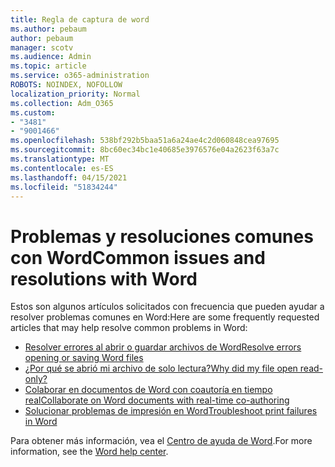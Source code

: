 ```yaml
---
title: Regla de captura de word
ms.author: pebaum
author: pebaum
manager: scotv
ms.audience: Admin
ms.topic: article
ms.service: o365-administration
ROBOTS: NOINDEX, NOFOLLOW
localization_priority: Normal
ms.collection: Adm_O365
ms.custom:
- "3481"
- "9001466"
ms.openlocfilehash: 538bf292b5baa51a6a24ae4c2d060848cea97695
ms.sourcegitcommit: 8bc60ec34bc1e40685e3976576e04a2623f63a7c
ms.translationtype: MT
ms.contentlocale: es-ES
ms.lasthandoff: 04/15/2021
ms.locfileid: "51834244"
---
```

# <a name="common-issues-and-resolutions-with-word"></a><span data-ttu-id="cfea7-102">Problemas y resoluciones comunes con Word</span><span class="sxs-lookup"><span data-stu-id="cfea7-102">Common issues and resolutions with Word</span></span>

<span data-ttu-id="cfea7-103">Estos son algunos artículos solicitados con frecuencia que pueden ayudar a resolver problemas comunes en Word:</span><span class="sxs-lookup"><span data-stu-id="cfea7-103">Here are some frequently requested articles that may help resolve common problems in Word:</span></span>

- [<span data-ttu-id="cfea7-104">Resolver errores al abrir o guardar archivos de Word</span><span class="sxs-lookup"><span data-stu-id="cfea7-104">Resolve errors opening or saving Word files</span></span>](https://docs.microsoft.com/alchemyinsights/errors-opening-or-saving-files)
- [<span data-ttu-id="cfea7-105">¿Por qué se abrió mi archivo de solo lectura?</span><span class="sxs-lookup"><span data-stu-id="cfea7-105">Why did my file open read-only?</span></span>](https://support.office.com/article/why-did-my-file-open-read-only-3ab4b792-da50-4b38-8628-14c64e1f1d15)
- [<span data-ttu-id="cfea7-106">Colaborar en documentos de Word con coautoría en tiempo real</span><span class="sxs-lookup"><span data-stu-id="cfea7-106">Collaborate on Word documents with real-time co-authoring</span></span>](https://support.office.com/article/collaborate-on-word-documents-with-real-time-co-authoring-7dd3040c-3f30-4fdd-bab0-8586492a1f1d?wt.mc_id=fsn_word_share_and_coauthor)
- [<span data-ttu-id="cfea7-107">Solucionar problemas de impresión en Word</span><span class="sxs-lookup"><span data-stu-id="cfea7-107">Troubleshoot print failures in Word</span></span>](https://docs.microsoft.com/office/troubleshoot/word/print-failures-in-word)

<span data-ttu-id="cfea7-108">Para obtener más información, vea el [Centro de ayuda de Word](https://support.office.com/word).</span><span class="sxs-lookup"><span data-stu-id="cfea7-108">For more information, see the [Word help center](https://support.office.com/word).</span></span>

